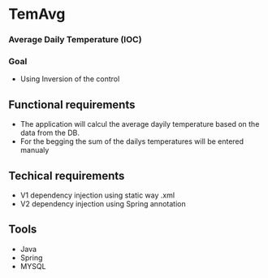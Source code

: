 # TemAvg
### Average Daily Temperature (IOC)

### Goal 
- Using Inversion of the control 

## Functional requirements
- The application will calcul the average dayily temperature based on the data from the DB. 
- For the begging the sum of the dailys temperatures will be entered manualy

## Techical requirements 
- V1 dependency injection using static way .xml
- V2 dependency injection using Spring annotation 

## Tools
- Java 
- Spring
- MYSQL 

